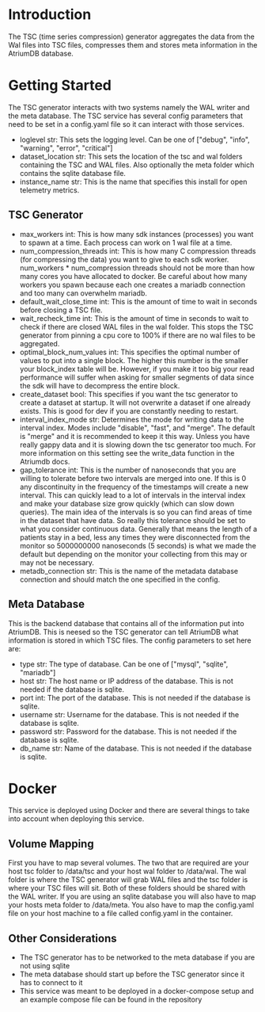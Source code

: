 # Introduction
The TSC (time series compression) generator aggregates the data from the Wal files into TSC files, compresses them and stores meta information in the AtriumDB database.

# Getting Started
The TSC generator interacts with two systems namely the WAL writer and the meta database. The TSC service has several config parameters that need to be set in a config.yaml file so it can interact with those services.

- loglevel str: This sets the logging level. Can be one of ["debug", "info", "warning", "error", "critical"]
- dataset_location str: This sets the location of the tsc and wal folders containing the TSC and WAL files. Also optionally the meta folder which contains the sqlite database file.
- instance_name str: This is the name that specifies this install for open telemetry metrics.

## TSC Generator
- max_workers int: This is how many sdk instances (processes) you want to spawn at a time. Each process can work on 1 wal file at a time.
- num_compression_threads int: This is how many C compression threads (for compressing the data) you want to give to each sdk worker. num_workers * num_compression threads should not be more than how many cores you have allocated to docker. Be careful about how many workers you spawn because each one creates a mariadb connection and too many can overwhelm mariadb.
- default_wait_close_time int: This is the amount of time to wait in seconds before closing a TSC file.
- wait_recheck_time int: This is the amount of time in seconds to wait to check if there are closed WAL files in the wal folder. This stops the TSC generator from pinning a cpu core to 100% if there are no wal files to be aggregated.
- optimal_block_num_values int: This specifies the optimal number of values to put into a single block. The higher this number is the smaller your block_index table will be. However, if you make it too big your read performance will suffer when asking for smaller segments of data since the sdk will have to decompress the entire block.
- create_dataset bool: This specifies if you want the tsc generator to create a dataset at startup. It will not overwrite a dataset if one already exists. This is good for dev if you are constantly needing to restart.
- interval_index_mode str: Determines the mode for writing data to the interval index. Modes include "disable", "fast", and "merge". The default is "merge" and it is recommended to keep it this way. Unless you have really gappy data and it is slowing down the tsc generator too much. For more information on this setting see the write_data function in the Atriumdb docs.
- gap_tolerance int: This is the number of nanoseconds that you are willing to tolerate before two intervals are merged into one. If this is 0 any discontinuity in the frequency of the timestamps will create a new interval. This can quickly lead to a lot of intervals in the interval index and make your database size grow quickly (which can slow down queries). 
  The main idea of the intervals is so you can find areas of time in the dataset that have data. So really this tolerance should be set to what you consider continuous data. Generally that means the length of a patients stay in a bed, less any times they were disconnected from the monitor so 5000000000 nanoseconds (5 seconds) is what we made the default but depending on the monitor your collecting from this may or may not be necessary.
- metadb_connection str: This is the name of the metadata database connection and should match the one specified in the config.

## Meta Database
This is the backend database that contains all of the information put into AtriumDB. This is neesed so the TSC generator can tell AtriumDB what information is stored in which TSC files. The config parameters to set here are:
- type str: The type of database. Can be one of ["mysql", "sqlite", "mariadb"]
- host str: The host name or IP address of the database. This is not needed if the database is sqlite.
- port int: The port of the database. This is not needed if the database is sqlite.
- username str: Username for the database. This is not needed if the database is sqlite.
- password str: Password for the database. This is not needed if the database is sqlite.
- db_name str: Name of the database. This is not needed if the database is sqlite.

# Docker
This service is deployed using Docker and there are several things to take into account when deploying this service.

## Volume Mapping
First you have to map several volumes. The two that are required are your host tsc folder to /data/tsc and your host wal folder to /data/wal. 
The wal folder is where the TSC generator will grab WAL files and the tsc folder is where your TSC files will sit. Both of these folders should be shared with the WAL writer. 
If you are using an sqlite database you will also have to map your hosts meta folder to /data/meta. You also have to map the config.yaml file on your 
host machine to a file called config.yaml in the container.

## Other Considerations
- The TSC generator has to be networked to the meta database if you are not using sqlite
- The meta database should start up before the TSC generator since it has to connect to it
- This service was meant to be deployed in a docker-compose setup and an example compose file can be found in the repository